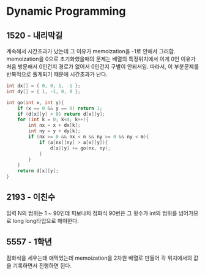 # Dynamic Programming

## 1520 - 내리막길

계속해서 시간초과가 났는데 그 이유가 memoization을 -1로 안해서 그러함. memoization을 0으로 초기화했을때의 문제는 배열의 특정위치에서 이게 0인 이유가 처음 방문해서 0인건지 경로가 없어서 0인건지 구별이 안되서임. 따라서, 이 부분문제를 반복적으로 풀게되기 때문에 시간초과가 난다.

```C
int dx[] = { 0, 0, 1, -1 };
int dy[] = { 1, -1, 0, 0 };

int go(int x, int y){
	if (x == 0 && y == 0) return 1;
	if (d[x][y] > 0) return d[x][y];
    for (int k = 0; k<4; k++){
		int nx = x + dx[k];
		int ny = y + dy[k];
		if (nx >= 0 && nx < n && ny >= 0 && ny < m){
			if (a[nx][ny] > a[x][y]){
				d[x][y] += go(nx, ny);
			}
		}
	}
	return d[x][y];
}

```

## 2193 - 이친수

입력 N의 범위는 1 ~ 90인데 피보나치 점화식 90번은 그 횟수가 int의 범위를 넘어가므로 long long타입으로 해야한다.

## 5557 - 1학년

점화식을 세우는데 애먹었는데 memoization을 2차원 배열로 만들어 각 위치에서의 값을 기록하면서 진행하면 된다.